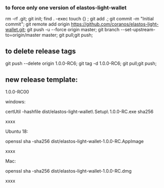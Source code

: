 ### to force only one version of elastos-light-wallet

  rm -rf .git;
  git init;
  find . -exec touch {} \;
  git add .;
  git commit -m "Initial commit";
  git remote add origin https://github.com/coranos/elastos-light-wallet.git;
  git push -u --force origin master;
  git branch --set-upstream-to=origin/master master;
  git pull;git push;

## to delete release tags

  git push --delete origin 1.0.0-RC6;
  git tag -d 1.0.0-RC6;
  git pull;git push;

## new release template:
  1.0.0-RC00

  windows:

  certUtil -hashfile dist/elastos-light-wallet\ Setup\ 1.0.0-RC.exe sha256

  xxxx

  Ubuntu 18:

  openssl sha -sha256 dist/elastos-light-wallet-1.0.0-RC.AppImage

  xxxx

  Mac:

  openssl sha -sha256 dist/elastos-light-wallet-1.0.0-RC.dmg

  xxxx
